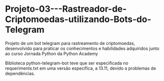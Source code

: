 # Projeto-03---Rastreador-de-Criptomoedas-utilizando-Bots-do-Telegram

Projeto de um bot telegram para rastreamento de criptomoedas, desenvolvido para praticar os conhecimentos e habilidades adquiridos  junto ao curso Jornada Python da Python Academy

Biblioteca python-telegram-bot teve que ser especificada no requeriments.txt em uma versão específica, a 13.11, devido a problemas de dependências.
